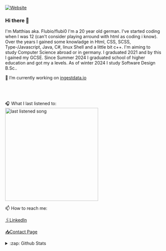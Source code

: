 [![Website](https://img.shields.io/website?label=flubio.de&style=for-the-badge&url=https%3A%2F%2Fflubio.de)](https://flubio.de)

### Hi there 👋

I'm Matthias aka. Flubio/flubi0 I'm a 20 year old german. I've started coding when I was 12 (can't consider playing arround with html as coding i know).
Over the years I gained some knowladge in Html, CSS, SCSS, Type-/Javascript, Java, C#, linux Shell and a little bit c++. I'm aiming to study Computer Science abroad or in germany.
I graduated 2021 and by this I gained my GCSE. Since Summer 2024 I graduated school of higher education and got my a levels. As of winter 2024 I study Software Design B.Sc..

🔭 I’m currently working on [ingestdata.io](https://ingestdata.io)
</br>
</br>
</br>
</br>

🎧 What I last listened to:  
<img alt="last listened song" src="https://flubio.de/api/badge" width=300>

📫 How to reach me: 
  
[🖇️LinkedIn](https://www.linkedin.com/in/matthias-l%C3%BCft-773718225/) 

[📥Contact Page](https://flubio.de/contact)
  
<details>
  <summary>:zap: Github Stats</summary>
  <img align="left" alt="flubio's most used languages" src="https://github-readme-stats.vercel.app/api/top-langs/?username=flubio&layout=compact">
  <img align="left" alt="flubio's github stats" src="https://github-readme-stats.vercel.app/api?username=flubio">
</details>

<!--
**Flubio/flubio** is a ✨ _special_ ✨ repository because its `README.md` (this file) appears on your GitHub profile.

Here are some ideas to get you started:

- 🔭 I’m currently working on ...
- 🌱 I’m currently learning ...
- 👯 I’m looking to collaborate on ...
- 🤔 I’m looking for help with ...
- 💬 Ask me about ...
- 📫 How to reach me: ...
- 😄 Pronouns: ...
- ⚡ Fun fact: ...
-->
